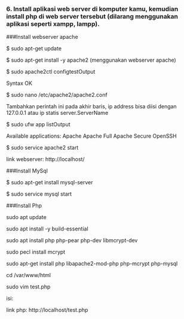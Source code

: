 ###  6. Install aplikasi web server di komputer kamu, kemudian install php di web server tersebut (dilarang menggunakan aplikasi seperti xampp, lampp).

###Install webserver apache

$ sudo apt-get update

$ sudo apt-get install -y apache2 (menggunakan webserver apache)

$ sudo apache2ctl configtestOutput

Syntax OK

$ sudo nano /etc/apache2/apache2.conf

Tambahkan perintah ini pada akhir baris, ip address bisa diisi dengan 127.0.0.1 atau ip statis server.ServerName 

$ sudo ufw app listOutput

Available applications:
  Apache
  Apache Full
  Apache Secure
  OpenSSH

$ sudo service apache2 start

link webserver: http://localhost/

###Install MySql

$ sudo apt-get install mysql-server

$ sudo service mysql start

###Install Php

sudo apt update

sudo apt install -y build-essential

sudo apt install php php-pear php-dev libmcrypt-dev

sudo pecl install mcrypt

sudo apt-get install php libapache2-mod-php php-mcrypt php-mysql

cd /var/www/html

sudo vim test.php

isi:
	<?php 
		phpinfo(); 
	?>

link php: http://localhost/test.php
